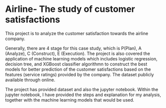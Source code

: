 # Airline- The study of customer satisfactions
This project is to analyze the customer satisfaction towards the airline company. 

Generally, there are 4 stage for this case study, which is P(Plan), A (Analyze), C (Construct), E (Execution). The project is also covered the application of machine learning models which includes logistic regression, decision tree, and XGBoost classifier algorithmn to construct the best models for better prediction of the customer satisfactions based on the features (service ratings) provided by the company. The dataset publicly available through online.

The project has provided dataset and also the jupyter notebook. Within the jupyter notebook, I have provided the steps and explanation for my analysis, together with the machine learning models that would be used.

